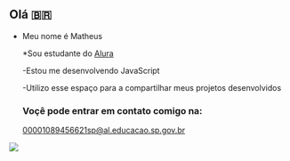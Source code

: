 ## Olá 🇧🇷

- Meu nome é Matheus

  *Sou estudante do [Alura](https://alura.com.br)

  -Estou me desenvolvendo JavaScript

  -Utilizo esse espaço para a compartilhar meus projetos desenvolvidos

  ### Voçê pode entrar em contato comigo na: 
  00001089456621sp@al.educacao.sp.gov.br



![](https://media1.tenor.com/m/rn7pXo8URPcAAAAd/duck-waddle.gif)

